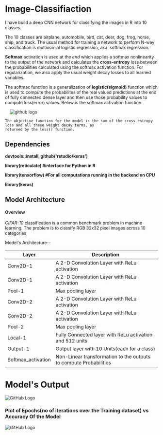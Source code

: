# Image-Classifiaction 
   I have build a deep CNN network for classifying the images in R into 10 classes. 
    
   The 10 classes are airplane, automobile, bird, cat, deer, dog, frog, horse, ship, and truck.
   The usual method for training a network to perform N-way classification is multinomial logistic regression, aka. softmax regression. 
    
 __Softmax__ activation is used at the *end* which applies a softmax nonlinearity to the output of the network and calculates the __cross-entropy__ loss between the probabilities calculated using the softmax activation function. For regularization, we also apply the usual weight decay losses to all learned variables.
    
The softmax function is a generalization of __logistic(sigmoid)__ function which is used to compute the probabilites of the real valued predictions at the end of fully connected dense layer and then use those probability values to compute loss(error) values. Below is the softmax activation function.
    
        ![github logo](https://wikimedia.org/api/rest_v1/media/math/render/svg/46c32a5089726d673c30a0abfda7b35ecf0fe3ca)
    
    The objective function for the model is the sum of the cross entropy loss and all these weight decay terms, as 
    returned by the loss() function.

## Dependencies  
   __devtools::install_github('rstudio/keras')__

 
   __library(reticulate) #interface for Python in R__
 
   __library(tensorflow) #For all computations running in the backend on CPU__

   __library(keras)__
 
 
 ## Model Architecture 


#### Overview
*CIFAR-10* classification is a common benchmark problem in machine learning. The problem is to classify RGB 32x32 pixel images across 10 categories


Model's Architecture--



Layer | Description
------------ | -------------
 Conv2D-1 | A 2-D Convolution Layer with ReLu activation
Conv2D-1 | A 2-D Convolution Layer with ReLu activation
Pool-1  |  Max pooling layer
Conv2D-2 | A 2-D Convolution Layer with ReLu activation
Conv2D-2 | A 2-D Convolution Layer with ReLu activation
Pool-2  |  Max pooling layer
Local-1 |  Fully Connected layer with ReLu activation and 512 units
Output-1|  Output layer with 10 Units(each for a class)
Softmax_activation| Non-Linear transformation to the outputs to compute Probabilities 




# Model's Output

![GitHub Logo](https://thkimorgblog.files.wordpress.com/2016/03/e18489e185b3e1848fe185b3e18485e185b5e186abe18489e185a3e186ba-2016-03-12-e1848be185a9e1848ce185a5e186ab-1-02-16.png?w=764)





### Plot of Epochs(no of iterations over the Training dataset) vs Accuracy Of the Model 


![GitHub Logo](http://imagine.enpc.fr/~zagoruys/cifar.png)

